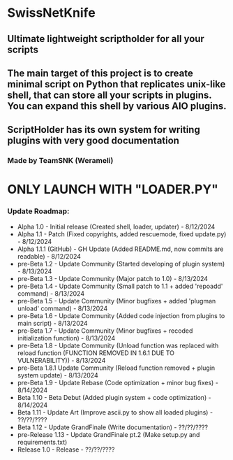 # SwissNetKnife
## Ultimate lightweight scriptholder for all your scripts
## The main target of this project is to create minimal script on Python that replicates unix-like shell, that can store all your scripts in plugins. You can expand this shell by various AIO plugins.
## ScriptHolder has its own system for writing plugins with very good documentation

### Made by TeamSNK (Werameli)

# ONLY LAUNCH WITH "LOADER.PY"

### Update Roadmap:
- Alpha 1.0 - Initial release (Created shell, loader, updater) - 8/12/2024
- Alpha 1.1 - Patch (Fixed copyrights, added rescuemode, fixed update.py) - 8/12/2024
- Alpha 1.1.1 (GitHub) - GH Update (Added README.md, now commits are readable) - 8/12/2024
- pre-Beta 1.2 - Update Community (Started developing of plugin system) - 8/13/2024
- pre-Beta 1.3 - Update Community (Major patch to 1.0) - 8/13/2024
- pre-Beta 1.4 - Update Community (Small patch to 1.1 + added 'repoadd' command) - 8/13/2024
- pre-Beta 1.5 - Update Community (Minor bugfixes + added 'plugman unload' command) - 8/13/2024
- pre-Beta 1.6 - Update Community (Added code injection from plugins to main script) - 8/13/2024
- pre-Beta 1.7 - Update Community (Minor bugfixes + recoded initialization function) - 8/13/2024
- pre-Beta 1.8 - Update Community (Unload function was replaced with reload function (FUNCTION REMOVED IN 1.6.1 DUE TO VULNERABILITY)) - 8/13/2024
- pre-Beta 1.8.1 Update Community (Reload function removed + plugin system update) - 8/13/2024
- pre-Beta 1.9 - Update Rebase (Code optimization + minor bug fixes) - 8/14/2024
- Beta 1.10 - Beta Debut (Added plugin system + code optimization) - 8/14/2024
- Beta 1.11 - Update Art (Improve ascii.py to show all loaded plugins) - ??/??/????
- Beta 1.12 - Update GrandFinale (Write documentation) - ??/??/????
- pre-Release 1.13 - Update GrandFinale pt.2 (Make setup.py and requirements.txt)
- Release 1.0 - Release - ??/??/????

